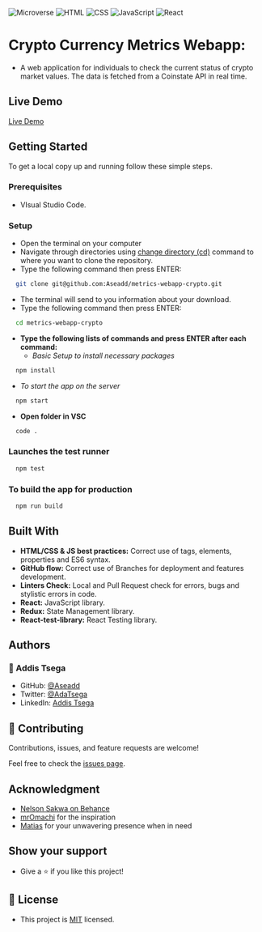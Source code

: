 ![Microverse](https://img.shields.io/badge/Microverse-blueviolet) ![HTML](https://img.shields.io/badge/-HTML-orange) ![CSS](https://img.shields.io/badge/-CSS-blue) ![JavaScript](https://img.shields.io/badge/-JavaScript-yellow) ![React](https://img.shields.io/badge/-react-green)

# Crypto Currency Metrics Webapp:

- A web application for individuals to check the current status of crypto market values. The data is fetched from a Coinstate API in real time.

## Live Demo

[Live Demo](https://deploy-preview-4--rad-licorice-2d6496.netlify.app/)

## Getting Started

To get a local copy up and running follow these simple steps.

### Prerequisites

- VIsual Studio Code.

### Setup

- Open the terminal on your computer
- Navigate through directories using [change directory (cd)](https://www.howtogeek.com/659411/how-to-change-directories-in-command-prompt-on-windows-10) command to where you want to clone the repository.
- Type the following command then press ENTER:

```sh
  git clone git@github.com:Aseadd/metrics-webapp-crypto.git
```

- The terminal will send to you information about your download.
- Type the following command then press ENTER:

```sh
  cd metrics-webapp-crypto
```

- **Type the following lists of commands and press ENTER after each command:**
  - _Basic Setup to install necessary packages_

```sh
  npm install
```

- _To start the app on the server_

```sh
  npm start
```

- **Open folder in VSC**

```sh
  code .
```

### Launches the test runner

```sh
  npm test
```

### To build the app for production

```sh
  npm run build
```

## Built With

- **HTML/CSS & JS best practices:** Correct use of tags, elements, properties and ES6 syntax.
- **GitHub flow:** Correct use of Branches for deployment and features development.
- **Linters Check:** Local and Pull Request check for errors, bugs and stylistic errors in code.
- **React:** JavaScript library.
- **Redux:** State Management library.
- **React-test-library:** React Testing library.

## Authors

### 👤 Addis Tsega

- GitHub: [@Aseadd](https://github.com/Aseadd)
- Twitter: [@AdaTsega](https://twitter.com/AdaTsega)
- LinkedIn: [Addis Tsega](https://www.linkedin.com/in/addis-tsega/)

## 🤝 Contributing

Contributions, issues, and feature requests are welcome!

Feel free to check the [issues page](https://github.com/Aseadd/metrics-webapp-crypto/issues).

## Acknowledgment

- [Nelson Sakwa on Behance](https://www.behance.net/sakwadesignstudio)
- [mrOmachi](https://github.com/MrOmachi) for the inspiration
- [Matias](https://github.com/LokurasRlz) for your unwavering presence when in need

## Show your support

- Give a ⭐️ if you like this project!

## 📝 License

- This project is [MIT](./LICENSE) licensed.
